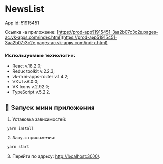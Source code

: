 # NewsList

App id: 51915451

Ссылка на приложение: [https://prod-app51915451-3aa2b07c3c2e.pages-ac.vk-apps.com/index.html](https://prod-app51915451-3aa2b07c3c2e.pages-ac.vk-apps.com/index.html)

### Используемые технологии: 
 - React v.18.2.0;
 - Redux toolkit v.2.2.3;
 - vk-mini-apps-router v.1.4.2;
 - VKUI v.6.0.0;
 - VK Icons v.2.92.0;
 - TypeScript v.5.2.2.

## 🚀 Запуск мини приложения

1. Установка зависимостей: 

```sh
 yarn install
```

2. Запуск приложения: 
```sh
 yarn start
```

3. Перейти по адресу: [http://localhost:3000/](http://localhost:3000/).